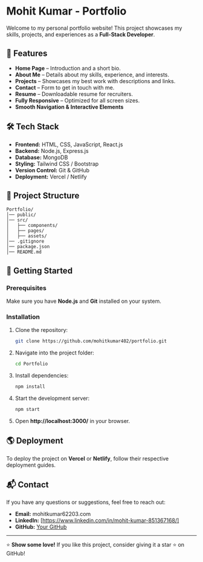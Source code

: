# Mohit Kumar - Portfolio

Welcome to my personal portfolio website! This project showcases my skills, projects, and experiences as a **Full-Stack Developer**.




## 📌 Features
- **Home Page** – Introduction and a short bio.
- **About Me** – Details about my skills, experience, and interests.
- **Projects** – Showcases my best work with descriptions and links.
- **Contact** – Form to get in touch with me.
- **Resume** – Downloadable resume for recruiters.
- **Fully Responsive** – Optimized for all screen sizes.
- **Smooth Navigation & Interactive Elements**

## 🛠️ Tech Stack
- **Frontend:** HTML, CSS, JavaScript, React.js
- **Backend:** Node.js, Express.js
- **Database:** MongoDB
- **Styling:** Tailwind CSS / Bootstrap
- **Version Control:** Git & GitHub
- **Deployment:** Vercel / Netlify

## 📂 Project Structure
```
Portfolio/
│── public/
│── src/
│   ├── components/
│   ├── pages/
│   ├── assets/
│── .gitignore
│── package.json
│── README.md
```

## 🚀 Getting Started
### Prerequisites
Make sure you have **Node.js** and **Git** installed on your system.

### Installation
1. Clone the repository:
   ```sh
   git clone https://github.com/mohitkumar402/portfolio.git
   ```
2. Navigate into the project folder:
   ```sh
   cd Portfolio
   ```
3. Install dependencies:
   ```sh
   npm install
   ```
4. Start the development server:
   ```sh
   npm start
   ```
5. Open **http://localhost:3000/** in your browser.

## 🌎 Deployment
To deploy the project on **Vercel** or **Netlify**, follow their respective deployment guides.

## 📬 Contact
If you have any questions or suggestions, feel free to reach out:
- **Email:** mohitkumar62203.com
- **LinkedIn:** [https://www.linkedin.com/in/mohit-kumar-851367168/]
- **GitHub:** [Your GitHub](https://github.com/mohitkumar402)

---

⭐ **Show some love!** If you like this project, consider giving it a star ⭐ on GitHub!

